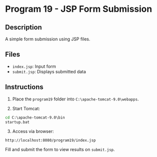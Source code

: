 # Program 19 - JSP Form Submission

## Description
A simple form submission using JSP files.

## Files
- `index.jsp`: Input form
- `submit.jsp`: Displays submitted data

## Instructions
1. Place the `program19` folder into `C:\apache-tomcat-9.0\webapps`.

2. Start Tomcat:
```cmd
cd C:\apache-tomcat-9.0\bin
startup.bat
```

3. Access via browser:
```
http://localhost:8080/program19/index.jsp
```
Fill and submit the form to view results on `submit.jsp`.
